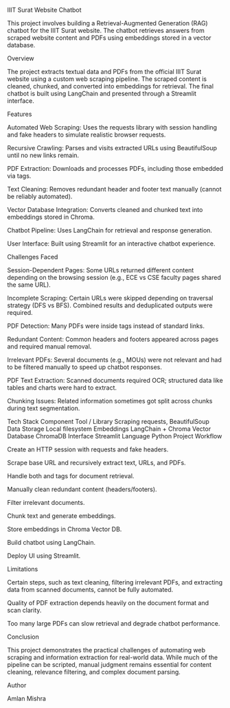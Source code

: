 IIIT Surat Website Chatbot

This project involves building a Retrieval-Augmented Generation (RAG) chatbot for the IIIT Surat website. The chatbot retrieves answers from scraped website content and PDFs using embeddings stored in a vector database.

Overview

The project extracts textual data and PDFs from the official IIIT Surat website using a custom web scraping pipeline. The scraped content is cleaned, chunked, and converted into embeddings for retrieval. The final chatbot is built using LangChain and presented through a Streamlit interface.

Features

Automated Web Scraping:
Uses the requests library with session handling and fake headers to simulate realistic browser requests.

Recursive Crawling:
Parses and visits extracted URLs using BeautifulSoup until no new links remain.

PDF Extraction:
Downloads and processes PDFs, including those embedded via <embed> tags.

Text Cleaning:
Removes redundant header and footer text manually (cannot be reliably automated).

Vector Database Integration:
Converts cleaned and chunked text into embeddings stored in Chroma.

Chatbot Pipeline:
Uses LangChain for retrieval and response generation.

User Interface:
Built using Streamlit for an interactive chatbot experience.

Challenges Faced

Session-Dependent Pages:
Some URLs returned different content depending on the browsing session (e.g., ECE vs CSE faculty pages shared the same URL).

Incomplete Scraping:
Certain URLs were skipped depending on traversal strategy (DFS vs BFS). Combined results and deduplicated outputs were required.

PDF Detection:
Many PDFs were inside <embed> tags instead of standard <a> links.

Redundant Content:
Common headers and footers appeared across pages and required manual removal.

Irrelevant PDFs:
Several documents (e.g., MOUs) were not relevant and had to be filtered manually to speed up chatbot responses.

PDF Text Extraction:
Scanned documents required OCR; structured data like tables and charts were hard to extract.

Chunking Issues:
Related information sometimes got split across chunks during text segmentation.

Tech Stack
Component	Tool / Library
Scraping	requests, BeautifulSoup
Data Storage	Local filesystem
Embeddings	LangChain + Chroma
Vector Database	ChromaDB
Interface	Streamlit
Language	Python
Project Workflow

Create an HTTP session with requests and fake headers.

Scrape base URL and recursively extract text, URLs, and PDFs.

Handle both <a> and <embed> tags for document retrieval.

Manually clean redundant content (headers/footers).

Filter irrelevant documents.

Chunk text and generate embeddings.

Store embeddings in Chroma Vector DB.

Build chatbot using LangChain.

Deploy UI using Streamlit.

Limitations

Certain steps, such as text cleaning, filtering irrelevant PDFs, and extracting data from scanned documents, cannot be fully automated.

Quality of PDF extraction depends heavily on the document format and scan clarity.

Too many large PDFs can slow retrieval and degrade chatbot performance.

Conclusion

This project demonstrates the practical challenges of automating web scraping and information extraction for real-world data. While much of the pipeline can be scripted, manual judgment remains essential for content cleaning, relevance filtering, and complex document parsing.

Author

Amlan Mishra
